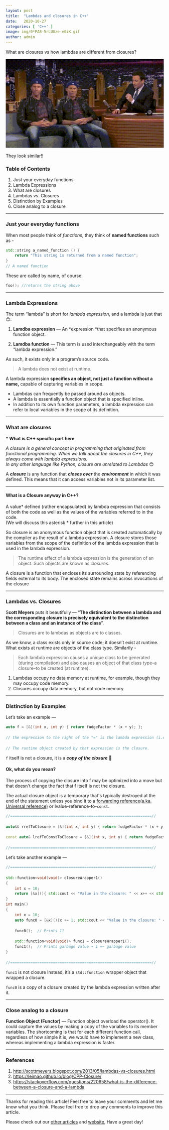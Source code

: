 ```yaml
---
layout:	post
title:	"Lambdas and closures in C++"
date:	2020-10-27
categories: [ 'C++' ]
image: img/0*PA8-5rLUUze-e0iK.gif
author: admin
---
```


  What are closures vs how lambdas are different from closures?

![](/img/0*PA8-5rLUUze-e0iK.gif)

They look similar!!
### Table of Contents
1. Just your everyday functions
2. Lambda Expressions
3. What are closures
4. Lambdas vs. Closures
5. Distinction by Examples
6. Close analog to a closure

***
### Just your everyday functions

When most people think of *functions*, they think of **named functions** such as -

```cpp
std::string a_named_function () { 
    return "This string is returned from a named function"; 
}
// A named function
```

These are called by name, of course:

```cpp
foo(); //returns the string above
```

***
### Lambda Expressions

The term “lambda” is short for *lambda expression*, and a lambda is just that 😊:

1. **Lamdba expression** — An *expression *that specifies an anonymous function object.

2. **Lamdba function** — This term is used interchangeably with the term “lambda expression.”

As such, it exists only in a program’s source code.


> A lambda does not exist at runtime.

A lambda expression **specifies an object, not just a function without a name,** capable of capturing variables in scope.

* Lambdas can frequently be passed around as objects.
* A lambda is essentially a function object that is specified inline.
* In addition to its own function parameters, a lambda expression can refer to local variables in the scope of its definition.

***
### What are closures

**\* What is C++ specific part here**

*A closure is a general concept in programming that originated from functional programming. When we talk about the closures in C++, they always come with lambda expressions.   
In any other language like Python, closure are unrelated to Lambdas* 😊

A ***closure*** is any function that ***closes over*** the ***environment*** in which it was defined. This means that it can access variables not in its parameter list.

***
#### What is a Closure anyway in C++?

A value* defined (rather encapsulated) by lambda expression that consists of both the code as well as the values of the variables referred to in the code.  
(We will discuss this asterisk * further in this article)

So closure is an anonymous function object that is created automatically by the compiler as the result of a lambda expression. A closure stores those variables from the scope of the definition of the lambda expression that is used in the lambda expression.


> The runtime effect of a lambda expression is the generation of an object. Such objects are known as *closures*.

A closure is a function that encloses its surrounding state by referencing fields external to its body. The enclosed state remains across invocations of the closure

***
### Lambdas vs. Closures

S**cott Meyers** puts it beautifully — “**The distinction between a lambda and the corresponding closure is precisely equivalent to the distinction between a class and an instance of the class**”.


> Closures are to lambdas as objects are to classes.

As we know, a class exists only in source code; it doesn’t exist at runtime. What exists at runtime are objects of the class type. Similarily -


> Each lambda expression causes a unique class to be generated (during compilation) and also causes an object of that class type–a closure–to be created (at runtime).

1. Lambdas occupy no data memory at runtime, for example, though they may occupy code memory.
2. Closures occupy data memory, but not code memory.

***
### Distinction by Examples

Let’s take an example —

```cpp
auto f = [&](int x, int y) { return fudgeFactor * (x + y); };

// the expression to the right of the "=" is the lambda expression (i.e., "the lambda"), 

// The runtime object created by that expression is the closure.
```

`f` itself is not a closure, it is a ***copy of the closure*** 🥴

#### **Ok, what do you mean?**

The process of copying the closure into f may be optimized into a move but that doesn't change the fact that f itself is not the closure.

The actual closure object is a temporary that's typically destroyed at the end of the statement unless you bind it to a [forwarding reference(a.ka. Universal reference)](https://medium.com/pranayaggarwal25/universal-reference-perfect-forwarding-5664514cacf9) or lvalue-reference-to-`const`.

```cpp
//===============================================================//

auto&& rrefToClosure = [&](int x, int y) { return fudgeFactor * (x + y); };

const auto& lrefToConstToClosure = [&](int x, int y) { return fudgeFactor * (x + y); };

//===============================================================//
```
Let’s take another example —

```cpp
//===============================================================//

std::function<void(void)> closureWrapper1()
{
    int x = 10;
    return [&x](){ std::cout << "Value in the closure: " << x++ << std::endl; };
}
int main()
{
    int x = 10;
    auto func0 = [&x](){x += 1; std::cout << "Value in the closure: " << x << std::endl;};
    
    func0();  // Prints 11
    
    std::function<void(void)> func1 = closureWrapper1();  
    func1();  // Prints garbage value + 1 =~ garbage value
}

//===============================================================//
```
`func1` is not closure Instead, it’s a `std::function` wrapper object that wrapped a closure.

`func0` is a copy of a closure created by the lambda expression written after it.

***
### Close analog to a closure

**Function Object (Functor)** — Function object overload the operator(). It could capture the values by making a copy of the variables to its member variables. The shortcoming is that for each different function call, regardless of how simple it is, we would have to implement a new class, whereas implementing a lambda expression is faster.

***
### References

1. <http://scottmeyers.blogspot.com/2013/05/lambdas-vs-closures.html>
2. <https://leimao.github.io/blog/CPP-Closure/>
3. <https://stackoverflow.com/questions/220658/what-is-the-difference-between-a-closure-and-a-lambda>

***
Thanks for reading this article! Feel free to leave your comments and let me know what you think. Please feel free to drop any comments to improve this article. 

Please check out our [other articles](https://techmunching.com) and [website](https://techmunching.com), Have a great day!

  